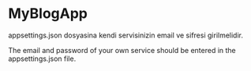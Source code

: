 # MyBlogApp

appsettings.json dosyasina kendi servisinizin email ve sifresi girilmelidir.

The email and password of your own service should be entered in the appsettings.json file.